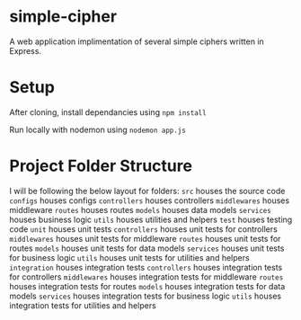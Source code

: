 # simple-cipher
A web application implimentation of several simple ciphers written in Express.

# Setup

After cloning, install dependancies using `npm install`

Run locally with nodemon using `nodemon app.js`

# Project Folder Structure
I will be following the below layout for folders:
`src` houses the source code
    `configs` houses configs
    `controllers` houses controllers
    `middlewares` houses middleware
    `routes` houses routes
    `models` houses data models
    `services` houses business logic
    `utils` houses utilities and helpers
`test` houses testing code
    `unit` houses unit tests
        `controllers` houses unit tests for controllers
        `middlewares` houses unit tests for middleware
        `routes` houses unit tests for routes
        `models` houses unit tests for data models
        `services` houses unit tests for business logic
        `utils` houses unit tests for utilities and helpers
    `integration` houses integration tests
        `controllers` houses integration tests for controllers
        `middlewares` houses integration tests for middleware
        `routes` houses integration tests for routes
        `models` houses integration tests for data models
        `services` houses integration tests for business logic
        `utils` houses integration tests for utilities and helpers